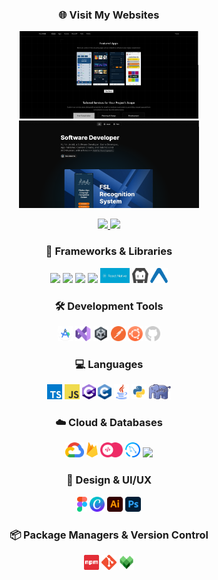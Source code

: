 ### <p align="center">🌐 Visit My Websites</p>

<p align="center">
  <a href="https://queccicode.xyz/">
    <img src="graphics/site1.png" alt="QuecciCode Website" height="140">
  </a>
  <a href="https://jeraldcasulla.queccicode.xyz/">
    <img src="graphics/site2.png" alt="Personal Website" height="140">
  </a>
</p>

<p align="center">
  <a href="https://queccicode.xyz/">
    <img src="https://img.shields.io/badge/Visit-QuecciCode%20Website-blue?style=for-the-badge">
  </a>
  <a href="https://jeraldcasulla.queccicode.xyz/">
    <img src="https://img.shields.io/badge/Visit-Personal%20Website-green?style=for-the-badge">
  </a>
</p>

### <p align="center">🚀 Frameworks & Libraries</p>

<p align="center">
  <img src="https://cdn.jsdelivr.net/gh/devicons/devicon@latest/icons/react/react-original-wordmark.svg" height="24"/>
  <img src="https://cdn.jsdelivr.net/gh/devicons/devicon@latest/icons/svelte/svelte-original.svg" height="24"/>
  <img src="https://cdn.jsdelivr.net/gh/devicons/devicon@latest/icons/nextjs/nextjs-original.svg" height="24"/>  
  <img src="https://cdn.jsdelivr.net/gh/devicons/devicon@latest/icons/laravel/laravel-original.svg" height="24"/>   
  <img src="graphics/reactnative.png" alt="React Native" height="24"> 
  <img src="graphics/cordova.png" alt="Cordova" height="24"> 
  <img src="graphics/expo.png" alt="Expo" height="24">
</p>

### <p align="center">🛠 Development Tools</p>

<p align="center">
  <img src="graphics/android-studio.png" alt="Android Studio" height="24">
  <img src="graphics/vs.png" alt="Visual Studio" height="24">
  <img src="graphics/unity.png" alt="Unity" height="24">
  <img src="graphics/postman.png" alt="Postman" height="24">
  <img src="graphics/ubuntu.png" alt="Ubuntu" height="24">
  <img src="graphics/github.png" alt="GitHub" height="24">
</p>

### <p align="center">💻 Languages</p>

<p align="center">
  <img src="graphics/typescript.png" alt="TypeScript" height="24">
  <img src="graphics/javascript.png" alt="JavaScript" height="24">
  <img src="graphics/csharp.png" alt="C#" height="24">
  <img src="graphics/c.png" alt="C" height="24">
  <img src="graphics/java.png" alt="Java" height="24">
  <img src="graphics/python.png" alt="Python" height="24">
  <img src="graphics/php.png" alt="PHP" height="24">
</p>

### <p align="center">☁️ Cloud & Databases</p>

<p align="center">
  <img src="graphics/gcp.png" alt="Google Cloud" height="24">
  <img src="graphics/firebase.png" alt="Firebase" height="24">
  <img src="graphics/appwrite.png" alt="Appwrite" height="24">
  <img src="graphics/mysql.png" alt="MySQL" height="24">
  <img src="https://cdn.jsdelivr.net/gh/devicons/devicon@latest/icons/mongodb/mongodb-original.svg" height="24"/>
</p>

### <p align="center">🎨 Design & UI/UX</p>

<p align="center">
  <img src="graphics/figma.png" alt="Figma" height="24">
  <img src="graphics/canva.png" alt="Canva" height="24">
  <img src="graphics/ai.png" alt="Adobe Illustrator" height="24">
  <img src="graphics/ps.png" alt="Photoshop" height="24">
</p>

### <p align="center">📦 Package Managers & Version Control</p>

<p align="center">
  <img src="graphics/npm.png" alt="NPM" height="24">
  <img src="graphics/git.png" alt="Git" height="24">
  <img src="graphics/bazel.png" alt="Bazel" height="24">
</p>
